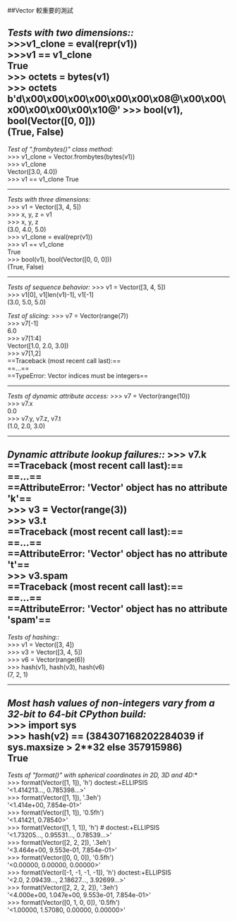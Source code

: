 ##Vector 較重要的測試

*Tests with two dimensions::*  
        >>>v1_clone = eval(repr(v1))    
        >>>v1 == v1_clone    
                True    
        >>> octets = bytes(v1)  
        >>> octets  
                b'd\\x00\\x00\\x00\\x00\\x00\\x00\\x08@\\x00\\x00\\x00\\x00\\x00\\x00\\x10@'
        >>> bool(v1), bool(Vector([0, 0]))  
                (True, False)
---
    
*Test of ".frombytes()" class method:*  
        >>> v1_clone = Vector.frombytes(bytes(v1))  
        >>> v1_clone  
                Vector([3.0, 4.0])  
        >>> v1 == v1_clone
                True  

---
*Tests with three dimensions:*  
        >>> v1 = Vector([3, 4, 5])  
        >>> x, y, z = v1  
        >>> x, y, z  
                (3.0, 4.0, 5.0)  
        >>> v1_clone = eval(repr(v1))  
        >>> v1 == v1_clone  
                True  
        >>> bool(v1), bool(Vector([0, 0, 0]))  
                (True, False)  

---
*Tests of sequence behavior:*
        >>> v1 = Vector([3, 4, 5])  
        >>> v1[0], v1[len(v1)-1], v1[-1]  
                (3.0, 5.0, 5.0)  

*Test of slicing:*
        >>> v7 = Vector(range(7))  
        >>> v7[-1]  
                6.0  
        >>> v7[1:4]  
                Vector([1.0, 2.0, 3.0])  
        >>> v7[1,2]  
                ==Traceback (most recent call last):==      
                ==...==  
                ==TypeError: Vector indices must be integers==  

---
*Tests of dynamic attribute access:*
        >>> v7 = Vector(range(10))  
        >>> v7.x  
                0.0  
        >>> v7.y, v7.z, v7.t  
                (1.0, 2.0, 3.0)

---

*Dynamic attribute lookup failures::*
        >>> v7.k  
                ==Traceback (most recent call last):==  
                ==...==  
                ==AttributeError: 'Vector' object has no attribute 'k'==  
        >>> v3 = Vector(range(3))  
        >>> v3.t  
                ==Traceback (most recent call last):==  
                ==...==  
                ==AttributeError: 'Vector' object has no attribute 't'==  
        >>> v3.spam  
                ==Traceback (most recent call last):==  
                ==...==  
                ==AttributeError: 'Vector' object has no attribute 'spam'==  
---

*Tests of hashing::*  
        >>> v1 = Vector([3, 4])    
        >>> v3 = Vector([3, 4, 5])     
        >>> v6 = Vector(range(6))    
        >>> hash(v1), hash(v3), hash(v6)    
                (7, 2, 1)    

---

*Most hash values of non-integers vary from a 32-bit to 64-bit CPython build:*  
        >>> import sys   
        >>> hash(v2) == (384307168202284039 if sys.maxsize > 2**32 else 357915986)   
                True  
---

*Tests of "format()" with spherical coordinates in 2D, 3D and 4D:**  
        >>> format(Vector([1, 1]), 'h') doctest:+ELLIPSIS  
                '<1.414213..., 0.785398...>'  
        >>> format(Vector([1, 1]), '.3eh')  
                '<1.414e+00, 7.854e-01>'  
        >>> format(Vector([1, 1]), '0.5fh')  
                '<1.41421, 0.78540>'  
        >>> format(Vector([1, 1, 1]), 'h') # doctest:+ELLIPSIS  
                '<1.73205..., 0.95531..., 0.78539...>'  
        >>> format(Vector([2, 2, 2]), '.3eh')  
                '<3.464e+00, 9.553e-01, 7.854e-01>'  
        >>> format(Vector([0, 0, 0]), '0.5fh')  
                '<0.00000, 0.00000, 0.00000>'  
        >>> format(Vector([-1, -1, -1, -1]), 'h') doctest:+ELLIPSIS  
                '<2.0, 2.09439..., 2.18627..., 3.92699...>'  
        >>> format(Vector([2, 2, 2, 2]), '.3eh')  
                '<4.000e+00, 1.047e+00, 9.553e-01, 7.854e-01>'  
        >>> format(Vector([0, 1, 0, 0]), '0.5fh')  
                '<1.00000, 1.57080, 0.00000, 0.00000>'  



